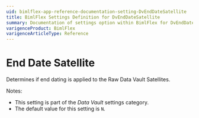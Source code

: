 ```yaml
---
uid: bimlflex-app-reference-documentation-setting-DvEndDateSatellite
title: BimlFlex Settings Definition for DvEndDateSatellite
summary: Documentation of settings option within BimlFlex for DvEndDateSatellite
varigenceProduct: BimlFlex
varigenceArticleType: Reference
---
```


# End Date Satellite

Determines if end dating is applied to the Raw Data Vault Satellites.

Notes:

* This setting is part of the *Data Vault* settings category.
* The default value for this setting is `N`.
